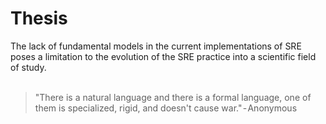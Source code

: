 # Thesis
The lack of fundamental models in the current implementations of SRE poses a limitation to the evolution of the SRE practice into a scientific field of study.
<br/><br/>

> "There is a natural language and there is a formal language, one of them is specialized, rigid, and doesn't cause war." - Anonymous

